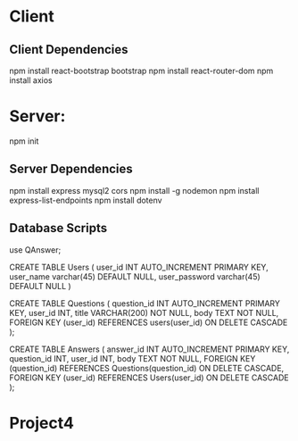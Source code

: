 # Client
## Client Dependencies
npm install react-bootstrap bootstrap
npm install react-router-dom
npm install axios


# Server:
npm init

## Server Dependencies
npm install express mysql2 cors
npm install -g nodemon
npm install express-list-endpoints
npm install dotenv


## Database Scripts
use QAnswer;


CREATE TABLE Users (
  user_id INT AUTO_INCREMENT PRIMARY KEY,
  user_name varchar(45) DEFAULT NULL,
  user_password varchar(45) DEFAULT NULL
) 

CREATE TABLE Questions (
    question_id INT AUTO_INCREMENT PRIMARY KEY,
    user_id INT,
    title VARCHAR(200) NOT NULL,
    body TEXT NOT NULL,
    FOREIGN KEY (user_id) REFERENCES users(user_id) ON DELETE CASCADE
);

CREATE TABLE Answers (
    answer_id INT AUTO_INCREMENT PRIMARY KEY,
    question_id INT,
    user_id INT,
    body TEXT NOT NULL,
    FOREIGN KEY (question_id) REFERENCES Questions(question_id) ON DELETE CASCADE,
    FOREIGN KEY (user_id) REFERENCES Users(user_id) ON DELETE CASCADE
);
# Project4
